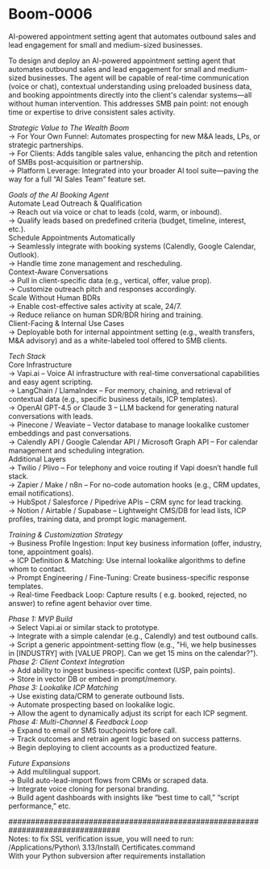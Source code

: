 # Boom-0006<br>
AI-powered appointment setting agent that automates outbound sales and lead engagement for small and medium-sized businesses.<br>

To design and deploy an AI-powered appointment setting agent that automates outbound sales and lead engagement for small and medium-sized businesses. The agent will be capable of real-time communication (voice or chat), contextual understanding using preloaded business data, and booking appointments directly into the client's calendar systems—all without human intervention. This addresses SMB pain point: not enough time or expertise to drive consistent sales activity.<br>

*Strategic Value to The Wealth Boom*<br>
-> For Your Own Funnel: Automates prospecting for new M&A leads, LPs, or strategic partnerships.<br>
-> For Clients: Adds tangible sales value, enhancing the pitch and retention of SMBs post-acquisition or partnership.<br>
-> Platform Leverage: Integrated into your broader AI tool suite—paving the way for a full “AI Sales Team” feature set.<br>

*Goals of the AI Booking Agent*<br>
Automate Lead Outreach & Qualification<br>
-> Reach out via voice or chat to leads (cold, warm, or inbound).<br>
-> Qualify leads based on predefined criteria (budget, timeline, interest, etc.).<br>
Schedule Appointments Automatically<br>
-> Seamlessly integrate with booking systems (Calendly, Google Calendar, Outlook).<br>
-> Handle time zone management and rescheduling.<br>
Context-Aware Conversations<br>
-> Pull in client-specific data (e.g., vertical, offer, value prop).<br>
-> Customize outreach pitch and responses accordingly.<br>
Scale Without Human BDRs<br>
-> Enable cost-effective sales activity at scale, 24/7.<br>
-> Reduce reliance on human SDR/BDR hiring and training.<br>
Client-Facing & Internal Use Cases<br>
-> Deployable both for internal appointment setting (e.g., wealth transfers, M&A advisory) and as a white-labeled tool offered to SMB clients.<br>

*Tech Stack*<br>
Core Infrastructure<br>
-> Vapi.ai – Voice AI infrastructure with real-time conversational capabilities and easy agent scripting.<br>
-> LangChain / LlamaIndex – For memory, chaining, and retrieval of contextual data (e.g., specific business details, ICP templates).<br>
-> OpenAI GPT-4.5 or Claude 3 – LLM backend for generating natural conversations with leads.<br>
-> Pinecone / Weaviate – Vector database to manage lookalike customer embeddings and past conversations.<br>
-> Calendly API / Google Calendar API / Microsoft Graph API – For calendar management and scheduling integration.<br>
Additional Layers<br>
-> Twilio / Plivo – For telephony and voice routing if Vapi doesn’t handle full stack.<br>
-> Zapier / Make / n8n – For no-code automation hooks (e.g., CRM updates, email notifications).<br>
-> HubSpot / Salesforce / Pipedrive APIs – CRM sync for lead tracking.<br>
-> Notion / Airtable / Supabase – Lightweight CMS/DB for lead lists, ICP profiles, training data, and prompt logic management.<br>

*Training & Customization Strategy*<br>
-> Business Profile Ingestion: Input key business information (offer, industry, tone, appointment goals).<br>
-> ICP Definition & Matching: Use internal lookalike algorithms to define whom to contact.<br>
-> Prompt Engineering / Fine-Tuning: Create business-specific response templates.<br>
-> Real-time Feedback Loop: Capture results ( e.g. booked, rejected, no answer) to refine agent behavior over time.<br>

*Phase 1: MVP Build*<br>
-> Select Vapi.ai or similar stack to prototype.<br>
-> Integrate with a simple calendar (e.g., Calendly) and test outbound calls.<br>
-> Script a generic appointment-setting flow (e.g., "Hi, we help businesses in [INDUSTRY] with [VALUE PROP]. Can we get 15 mins on the calendar?").<br>
*Phase 2: Client Context Integration*<br>
-> Add ability to ingest business-specific context (USP, pain points).<br>
-> Store in vector DB or embed in prompt/memory.<br>
*Phase 3: Lookalike ICP Matching*<br>
-> Use existing data/CRM to generate outbound lists.<br>
-> Automate prospecting based on lookalike logic.<br>
-> Allow the agent to dynamically adjust its script for each ICP segment.<br>
*Phase 4: Multi-Channel & Feedback Loop*<br>
-> Expand to email or SMS touchpoints before call.<br>
-> Track outcomes and retrain agent logic based on success patterns.<br>
-> Begin deploying to client accounts as a productized feature.<br>

*Future Expansions*<br>
-> Add multilingual support.<br>
-> Build auto-lead-import flows from CRMs or scraped data.<br>
-> Integrate voice cloning for personal branding.<br>
-> Build agent dashboards with insights like “best time to call,” “script performance,” etc.<br>

#################################################################################<br>
Notes: to fix SSL verification issue, you will need to run:<br>
/Applications/Python\ 3.13/Install\ Certificates.command<br>
With your Python subversion after requirements installation<br>
